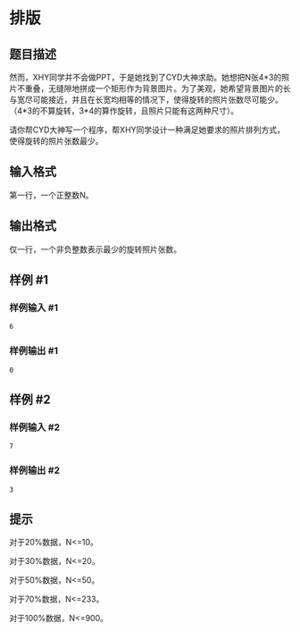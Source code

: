 # 排版

## 题目描述

然而，XHY同学并不会做PPT，于是她找到了CYD大神求助。她想把N张4\*3的照片不重叠，无缝隙地拼成一个矩形作为背景图片。为了美观，她希望背景图片的长与宽尽可能接近，并且在长宽均相等的情况下，使得旋转的照片张数尽可能少。（4\*3的不算旋转，3\*4的算作旋转，且照片只能有这两种尺寸）。

请你帮CYD大神写一个程序，帮XHY同学设计一种满足她要求的照片排列方式，使得旋转的照片张数最少。


## 输入格式

第一行，一个正整数N。


## 输出格式

仅一行，一个非负整数表示最少的旋转照片张数。


## 样例 #1

### 样例输入 #1
```
6
```

### 样例输出 #1

```
0
```

## 样例 #2

### 样例输入 #2
```
7
```

### 样例输出 #2

```
3
```

## 提示

对于20%数据，N<=10。

对于30%数据，N<=20。

对于50%数据，N<=50。

对于70%数据，N<=233。

对于100%数据，N<=900。

